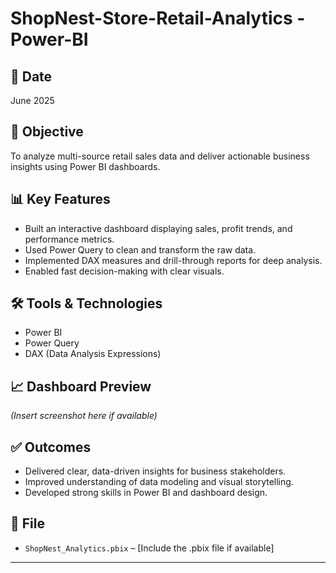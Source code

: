 # ShopNest-Store-Retail-Analytics - Power-BI

## 📅 Date
June 2025

## 📌 Objective
To analyze multi-source retail sales data and deliver actionable business insights using Power BI dashboards.

## 📊 Key Features
- Built an interactive dashboard displaying sales, profit trends, and performance metrics.
- Used Power Query to clean and transform the raw data.
- Implemented DAX measures and drill-through reports for deep analysis.
- Enabled fast decision-making with clear visuals.

## 🛠️ Tools & Technologies
- Power BI
- Power Query
- DAX (Data Analysis Expressions)

## 📈 Dashboard Preview
*(Insert screenshot here if available)*

## ✅ Outcomes
- Delivered clear, data-driven insights for business stakeholders.
- Improved understanding of data modeling and visual storytelling.
- Developed strong skills in Power BI and dashboard design.

## 🔗 File
- `ShopNest_Analytics.pbix` – [Include the .pbix file if available]

---

